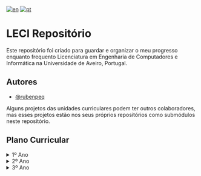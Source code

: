 [![en](https://img.shields.io/badge/lang-en-red.svg)](https://github.com/rubenpeq/LECI/blob/main/README.md)
[![pt](https://img.shields.io/badge/lang-pt-green.svg)](https://github.com/rubenpeq/LECI/blob/main/README-PT.md)

# LECI Repositório

Este repositório foi criado para guardar e organizar o meu progresso enquanto frequento Licenciatura em Engenharia de Computadores e Informática na Universidade de Aveiro, Portugal.



## Autores

- [@rubenpeq](https://www.github.com/rubenpeq)

Alguns projetos das unidades curriculares podem ter outros colaboradores, mas esses projetos estão nos seus próprios repositórios como submódulos neste repositório.



## Plano Curricular

<details>

<summary> 1º Ano </summary>

### 1º Ano

| Unidade Curricular | Semestre |
|        :---        |   :---:  |
| Introdução aos Sistemas Digitais      |  1  |
| Fundamentos de Programação            |  1  |
| Álgebra Linear e Geometria Analítica  |  1  |
| Cálculo I                             |  1  |
| Introdução à Engenharia Informática   |  1  |
| Laboratório de Sistemas Digitais      |  2  |
| Programação Orientada a Objetos       |  2  |
| Laboratórios de Informática           |  2  |
| Cálculo II                            |  2  |
| Matemática Discreta                   |  2  |

</details>

<details>

<summary> 2º Ano </summary>

### 2º Ano

| Unidade Curricular | Semestre |
|        :---        |   :---:  |
| Algoritmos e Estruturas de Dados  |  1  |
| Arquitetura de Computadores I     |  1  |
| Redes de Comunicações I           |  1  |
| Mecânica e Campo Eletromagnético  |  1  |
| <details><summary>**Competências Transferíveis I**</summary> Gestão de Projetos <br /> Economia I <br /> Design Thinking </details> |  1  |
| Sinais e Sistemas Eletrónicos     |  2  |
| Redes de Comunicações II          |  2  |
| Análise de Sistemas               |  2  |
| Arquitetura de Computadores II    |  2  |
| <details><summary>**Competências Transferíveis II**</summary> MICROCONTROLADORES E INTERAÇÃO COM SENSORES E ATUADORES <br /> MATERIAIS E DESENVOLVIMENTO SUSTENTÁVEL <br /> VISUALIZAÇÃO DE DADOS </details> |  2  |

</details>

<details>

<summary> 3º Ano </summary>

### 3º Ano

| Unidade Curricular | Semestre |
|        :---        |   :---:  |
| Projeto em Engenharia de Computadores e Informática           |  Anual  |
| Métodos Probabilísticos para Engenharia Informática           |  1  |
| Inteligência Artificial                                       |  1  |
| Sistemas de Operação                                          |  1  |
| Segurança Informática e nas Organizações                      |  1  |
| Compiladores                                                  |  2  |
| Interação Humano-Computador                                   |  2  |
| Base de Dados                                                 |  2  |
| <details><summary>**Opção I**</summary> Option I </details>   |  2  |

</details>
